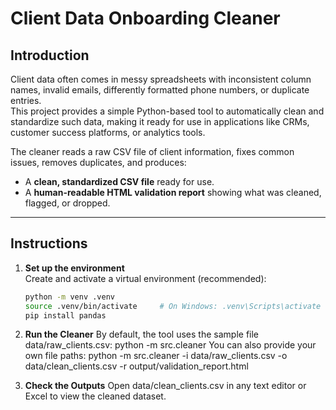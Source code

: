 # Client Data Onboarding Cleaner

## Introduction
Client data often comes in messy spreadsheets with inconsistent column names, invalid emails, differently formatted phone numbers, or duplicate entries.  
This project provides a simple Python-based tool to automatically clean and standardize such data, making it ready for use in applications like CRMs, customer success platforms, or analytics tools.  

The cleaner reads a raw CSV file of client information, fixes common issues, removes duplicates, and produces:
- A **clean, standardized CSV file** ready for use.  
- A **human-readable HTML validation report** showing what was cleaned, flagged, or dropped.  

---

## Instructions
1. **Set up the environment**  
   Create and activate a virtual environment (recommended):
   ```bash
   python -m venv .venv
   source .venv/bin/activate     # On Windows: .venv\Scripts\activate
   pip install pandas

2. **Run the Cleaner**
  By default, the tool uses the sample file data/raw_clients.csv:
  python -m src.cleaner
  You can also provide your own file paths:
  python -m src.cleaner -i data/raw_clients.csv -o data/clean_clients.csv -r output/validation_report.html

3. **Check the Outputs**
  Open data/clean_clients.csv in any text editor or Excel to view the cleaned dataset.
